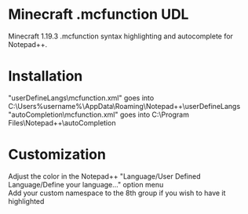 # Minecraft .mcfunction UDL
Minecraft 1.19.3 .mcfunction syntax highlighting and autocomplete for Notepad++.

# Installation
"userDefineLangs\mcfunction.xml" goes into C:\Users%username%\AppData\Roaming\Notepad++\userDefineLangs  
"autoCompletion\mcfunction.xml" goes into C:\Program Files\Notepad++\autoCompletion

# Customization
Adjust the color in the Notepad++ "Language/User Defined Language/Define your language..." option menu  
Add your custom namespace to the 8th group if you wish to have it highlighted
